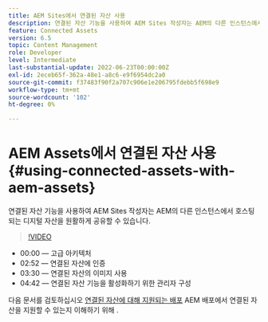 ```yaml
---
title: AEM Sites에서 연결된 자산 사용
description: 연결된 자산 기능을 사용하여 AEM Sites 작성자는 AEM의 다른 인스턴스에서 호스팅되는 디지털 자산을 원활하게 공유할 수 있습니다.
feature: Connected Assets
version: 6.5
topic: Content Management
role: Developer
level: Intermediate
last-substantial-update: 2022-06-23T00:00:00Z
exl-id: 2eceb65f-362a-48e1-a8c6-e9f6954dc2a0
source-git-commit: f37483f90f2a707c906e1e206795fdebb5f698e9
workflow-type: tm+mt
source-wordcount: '102'
ht-degree: 0%

---
```


# AEM Assets에서 연결된 자산 사용{#using-connected-assets-with-aem-assets}

연결된 자산 기능을 사용하여 AEM Sites 작성자는 AEM의 다른 인스턴스에서 호스팅되는 디지털 자산을 원활하게 공유할 수 있습니다.

>[!VIDEO](https://video.tv.adobe.com/v/26060?quality=12&learn=on)

* 00:00 — 고급 아키텍처
* 02:52 — 연결된 자산에 인증
* 03:30 — 연결된 자산의 이미지 사용
* 04:42 — 연결된 자산 기능을 활성화하기 위한 관리자 구성

다음 문서를 검토하십시오 [연결된 자산에 대해 지원되는 배포](https://experienceleague.adobe.com/docs/experience-manager-65/assets/using/use-assets-across-connected-assets-instances.html#prerequisites) AEM 배포에서 연결된 자산을 지원할 수 있는지 이해하기 위해 .
